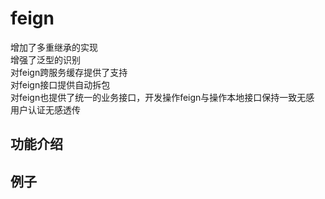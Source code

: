 # feign
增加了多重继承的实现  
增强了泛型的识别  
对feign跨服务缓存提供了支持  
对feign接口提供自动拆包  
对feign也提供了统一的业务接口，开发操作feign与操作本地接口保持一致无感  
用户认证无感透传  
## 功能介绍

## 例子

